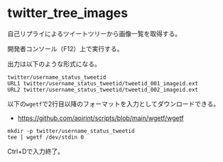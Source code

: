 # twitter_tree_images

自己リプライによるツイートツリーから画像一覧を取得する。

開発者コンソール（F12）上で実行する。

出力は以下のような形式になる。

```
twitter/username_status_tweetid
URL1 twitter/username_status_tweetid/tweetid_001_imageid.ext
URL2 twitter/username_status_tweetid/tweetid_002_imageid.ext
```

以下の`wgetf`で2行目以降のフォーマットを入力としてダウンロードできる。

- https://github.com/aoirint/scripts/blob/main/wgetf/wgetf

```shell
mkdir -p twitter/username_status_tweetid
tee | wgetf /dev/stdin 0
```

Ctrl+Dで入力終了。

